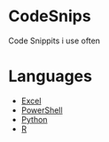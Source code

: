 # CodeSnips
 Code Snippits i use often

# Languages
* [Excel](Excel.md)
* [PowerShell](PowerShell.md)
* [Python](Python.md)
* [R](R.md)
